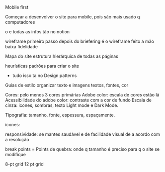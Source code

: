 
Mobile first

Começar a desenvolver o site para mobile, pois são mais usado q computadores

o e todas as infos tão no notion

wireframe
primeiro passo depois do briefering é o wireframe
feito a mão
baixa fidelidade

Mapa do site
estrutura hierárquica de todas as páginas

heurísticas
padrões para criar o site
- tudo isso ta no Design patterns

Guias de estilo
organizar texto e imagens
textos, fontes, cor

Cores: pelo menos 3 cores primárias 
Adobe color: escala de cores estão lá
Acessibilidade do adobe color: contraste com a cor de fundo
Escala de cinza: icones, sombras, texto
Light mode e Dark Mode.

Tipografia: tamanho, fonte, espessura, espaçamente.

ícones: 

responsividade: se mantes saudável e de facilidade visual de a acordo com a resolução

break points = Points de quebra: onde q tamanho é preciso para q o site se modifique

8-pt grid
12 pt grid